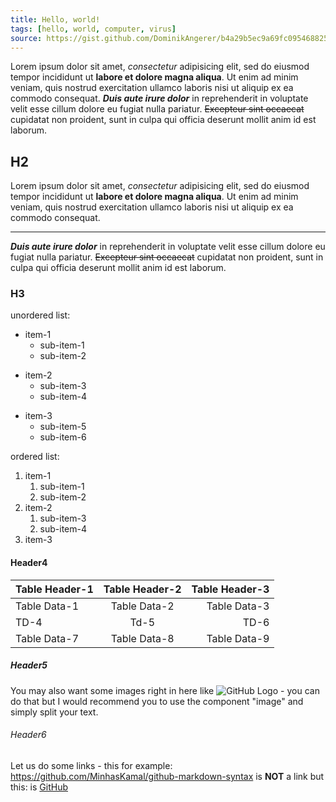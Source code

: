```yaml
---
title: Hello, world!
tags: [hello, world, computer, virus]
source: https://gist.github.com/DominikAngerer/b4a29b5ec9a69fc09546882586bc2d6b
---
```


Lorem ipsum dolor sit amet, _consectetur_ adipisicing elit, sed do eiusmod
tempor incididunt ut **labore et dolore magna aliqua**. Ut enim ad minim veniam,
quis nostrud exercitation ullamco laboris nisi ut aliquip ex ea commodo
consequat. **_Duis aute irure dolor_** in reprehenderit in voluptate velit esse
cillum dolore eu fugiat nulla pariatur. ~~Excepteur sint occaecat~~ cupidatat non
proident, sunt in culpa qui officia deserunt mollit anim id est laborum.

## H2

Lorem ipsum dolor sit amet, _consectetur_ adipisicing elit, sed do eiusmod
tempor incididunt ut **labore et dolore magna aliqua**. Ut enim ad minim veniam,
quis nostrud exercitation ullamco laboris nisi ut aliquip ex ea commodo
consequat.

---

**_Duis aute irure dolor_** in reprehenderit in voluptate velit esse
cillum dolore eu fugiat nulla pariatur. ~~Excepteur sint occaecat~~ cupidatat non
proident, sunt in culpa qui officia deserunt mollit anim id est laborum.

### H3

unordered list:

- item-1
  - sub-item-1
  - sub-item-2

* item-2
  - sub-item-3
  - sub-item-4

- item-3
  - sub-item-5
  - sub-item-6

ordered list:

1. item-1
   1. sub-item-1
   2. sub-item-2
2. item-2
   1. sub-item-3
   2. sub-item-4
3. item-3

#### Header4

| Table Header-1 | Table Header-2 | Table Header-3 |
| :------------- | :------------: | -------------: |
| Table Data-1   |  Table Data-2  |   Table Data-3 |
| TD-4           |      Td-5      |           TD-6 |
| Table Data-7   |  Table Data-8  |   Table Data-9 |

##### Header5

You may also want some images right in here like ![GitHub Logo](https://cloud.githubusercontent.com/assets/5456665/13322882/e74f6626-dc00-11e5-921d-f6d024a01eaa.png "GitHub") - you can do that but I would recommend you to use the component "image" and simply split your text.

###### Header6

Let us do some links - this for example: https://github.com/MinhasKamal/github-markdown-syntax is **NOT** a link but this: is [GitHub](https://github.com/MinhasKamal/github-markdown-syntax)
